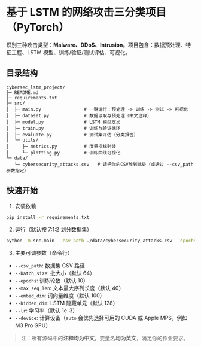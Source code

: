 # 基于 LSTM 的网络攻击三分类项目（PyTorch）

识别三种攻击类型：**Malware、DDoS、Intrusion**。项目包含：数据预处理、特征工程、LSTM 模型、训练/验证/测试评估、可视化。

## 目录结构
```
cybersec_lstm_project/
├─ README.md
├─ requirements.txt
├─ src/
│  ├─ main.py                # 一键运行：预处理 -> 训练 -> 测试 -> 可视化
│  ├─ dataset.py             # 数据读取与预处理（中文注释）
│  ├─ model.py               # LSTM 模型定义
│  ├─ train.py               # 训练与验证循环
│  ├─ evaluate.py            # 测试集评估（分类报告）
│  └─ utils/
│     ├─ metrics.py          # 度量指标封装
│     └─ plotting.py         # 训练曲线可视化
└─ data/
   └─ cybersecurity_attacks.csv   # 请把你的CSV放到此处（或通过 --csv_path 参数指定）
```

## 快速开始
1. 安装依赖
```bash
pip install -r requirements.txt
```

2. 运行（默认按 7:1:2 划分数据集）
```bash
python -m src.main --csv_path ./data/cybersecurity_attacks.csv --epochs 10
```

3. 主要可调参数（命令行）
- `--csv_path`: 数据集 CSV 路径
- `--batch_size`: 批大小（默认 64）
- `--epochs`: 训练轮数（默认 10）
- `--max_seq_len`: 文本最大序列长度（默认 40）
- `--embed_dim`: 词向量维度（默认 100）
- `--hidden_dim`: LSTM 隐藏单元（默认 128）
- `--lr`: 学习率（默认 1e-3）
- `--device`: 计算设备（`auto` 会优先选择可用的 CUDA 或 Apple MPS，例如 M3 Pro GPU）

> 注：所有源码中的**注释均为中文**，变量名**均为英文**，满足你的作业要求。

